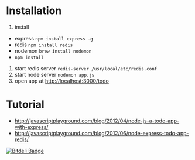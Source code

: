 # Installation

1. install
  - express `npm install express -g`
  - redis `npm install redis`
  - nodemon `brew install nodemon`
  - `npm install`
1. start redis server `redis-server /usr/local/etc/redis.conf`
1. start node server `nodemon app.js`
1. open app at [http://localhost:3000/todo](http://localhost:3000/todo)

# Tutorial

- http://javascriptplayground.com/blog/2012/04/node-js-a-todo-app-with-express/
- http://javascriptplayground.com/blog/2012/06/node-express-todo-app-redis/

[![Bitdeli Badge](https://d2weczhvl823v0.cloudfront.net/kumabotz/jsplaygroundtodo/trend.png)](https://bitdeli.com/free "Bitdeli Badge")
